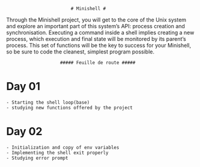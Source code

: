 							# Minishell #
Through the Minishell project, you will get to the core of the Unix system and explore
an important part of this system’s API: process creation and synchronisation. Executing
a command inside a shell implies creating a new process, which execution and final state
will be monitored by its parent’s process. This set of functions will be the key to success
for your Minishell, so be sure to code the cleanest, simplest program possible.

						##### Feuille de route #####

# Day 01 #	
	- Starting the shell loop(base)
	- studying new functions offered by the project
#        #

# Day 02 #
	- Initialization and copy of env variables
	- Implementing the shell exit properly
	- Studying error prompt
#        #


